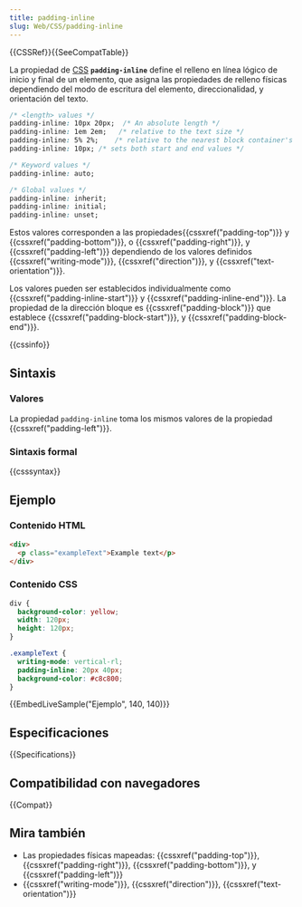 ```yaml
---
title: padding-inline
slug: Web/CSS/padding-inline
---
```


{{CSSRef}}{{SeeCompatTable}}

La propiedad de [CSS](/es/docs/Web/CSS) **`padding-inline`** define el relleno en línea lógico de inicio y final de un elemento, que asigna las propiedades de relleno físicas dependiendo del modo de escritura del elemento, direccionalidad, y orientación del texto.

```css
/* <length> values */
padding-inline: 10px 20px;  /* An absolute length */
padding-inline: 1em 2em;   /* relative to the text size */
padding-inline: 5% 2%;    /* relative to the nearest block container's width */
padding-inline: 10px; /* sets both start and end values */

/* Keyword values */
padding-inline: auto;

/* Global values */
padding-inline: inherit;
padding-inline: initial;
padding-inline: unset;
```

Estos valores corresponden a las propiedades{{cssxref("padding-top")}} y {{cssxref("padding-bottom")}}, o {{cssxref("padding-right")}}, y {{cssxref("padding-left")}} dependiendo de los valores definidos {{cssxref("writing-mode")}}, {{cssxref("direction")}}, y {{cssxref("text-orientation")}}.

Los valores pueden ser establecidos individualmente como {{cssxref("padding-inline-start")}} y {{cssxref("padding-inline-end")}}. La propiedad de la dirección bloque es {{cssxref("padding-block")}} que establece {{cssxref("padding-block-start")}}, y {{cssxref("padding-block-end")}}.

{{cssinfo}}

## Sintaxis

### Valores

La propiedad `padding-inline` toma los mismos valores de la propiedad {{cssxref("padding-left")}}.

### Sintaxis formal

{{csssyntax}}

## Ejemplo

### Contenido HTML

```html
<div>
  <p class="exampleText">Example text</p>
</div>
```

### Contenido CSS

```css
div {
  background-color: yellow;
  width: 120px;
  height: 120px;
}

.exampleText {
  writing-mode: vertical-rl;
  padding-inline: 20px 40px;
  background-color: #c8c800;
}
```

{{EmbedLiveSample("Ejemplo", 140, 140)}}

## Especificaciones

{{Specifications}}

## Compatibilidad con navegadores

{{Compat}}

## Mira también

- Las propiedades físicas mapeadas: {{cssxref("padding-top")}}, {{cssxref("padding-right")}}, {{cssxref("padding-bottom")}}, y {{cssxref("padding-left")}}
- {{cssxref("writing-mode")}}, {{cssxref("direction")}}, {{cssxref("text-orientation")}}
